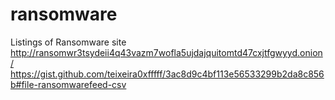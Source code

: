 # ransomware
Listings of Ransomware site
http://ransomwr3tsydeii4q43vazm7wofla5ujdajquitomtd47cxjtfgwyyd.onion/
https://gist.github.com/teixeira0xfffff/3ac8d9c4bf113e56533299b2da8c856b#file-ransomwarefeed-csv
